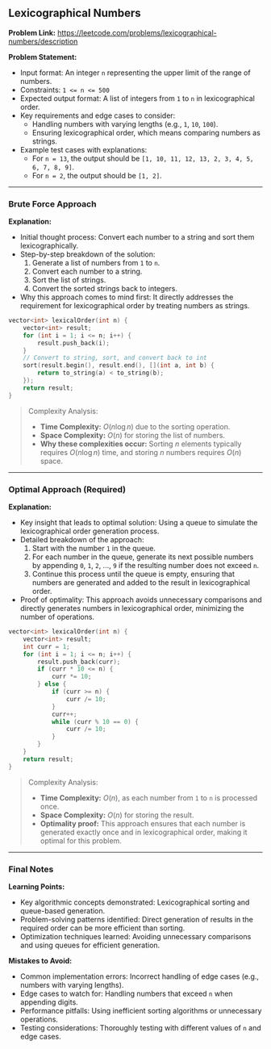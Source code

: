 ## Lexicographical Numbers

**Problem Link:** https://leetcode.com/problems/lexicographical-numbers/description

**Problem Statement:**
- Input format: An integer `n` representing the upper limit of the range of numbers.
- Constraints: `1 <= n <= 500`
- Expected output format: A list of integers from `1` to `n` in lexicographical order.
- Key requirements and edge cases to consider:
  - Handling numbers with varying lengths (e.g., `1`, `10`, `100`).
  - Ensuring lexicographical order, which means comparing numbers as strings.
- Example test cases with explanations:
  - For `n = 13`, the output should be `[1, 10, 11, 12, 13, 2, 3, 4, 5, 6, 7, 8, 9]`.
  - For `n = 2`, the output should be `[1, 2]`.

---

### Brute Force Approach

**Explanation:**
- Initial thought process: Convert each number to a string and sort them lexicographically.
- Step-by-step breakdown of the solution:
  1. Generate a list of numbers from `1` to `n`.
  2. Convert each number to a string.
  3. Sort the list of strings.
  4. Convert the sorted strings back to integers.
- Why this approach comes to mind first: It directly addresses the requirement for lexicographical order by treating numbers as strings.

```cpp
vector<int> lexicalOrder(int n) {
    vector<int> result;
    for (int i = 1; i <= n; i++) {
        result.push_back(i);
    }
    // Convert to string, sort, and convert back to int
    sort(result.begin(), result.end(), [](int a, int b) {
        return to_string(a) < to_string(b);
    });
    return result;
}
```

> Complexity Analysis:
> - **Time Complexity:** $O(n \log n)$ due to the sorting operation.
> - **Space Complexity:** $O(n)$ for storing the list of numbers.
> - **Why these complexities occur:** Sorting $n$ elements typically requires $O(n \log n)$ time, and storing $n$ numbers requires $O(n)$ space.

---

### Optimal Approach (Required)

**Explanation:**
- Key insight that leads to optimal solution: Using a queue to simulate the lexicographical order generation process.
- Detailed breakdown of the approach:
  1. Start with the number `1` in the queue.
  2. For each number in the queue, generate its next possible numbers by appending `0`, `1`, `2`, ..., `9` if the resulting number does not exceed `n`.
  3. Continue this process until the queue is empty, ensuring that numbers are generated and added to the result in lexicographical order.
- Proof of optimality: This approach avoids unnecessary comparisons and directly generates numbers in lexicographical order, minimizing the number of operations.

```cpp
vector<int> lexicalOrder(int n) {
    vector<int> result;
    int curr = 1;
    for (int i = 1; i <= n; i++) {
        result.push_back(curr);
        if (curr * 10 <= n) {
            curr *= 10;
        } else {
            if (curr >= n) {
                curr /= 10;
            }
            curr++;
            while (curr % 10 == 0) {
                curr /= 10;
            }
        }
    }
    return result;
}
```

> Complexity Analysis:
> - **Time Complexity:** $O(n)$, as each number from `1` to `n` is processed once.
> - **Space Complexity:** $O(n)$ for storing the result.
> - **Optimality proof:** This approach ensures that each number is generated exactly once and in lexicographical order, making it optimal for this problem.

---

### Final Notes

**Learning Points:**
- Key algorithmic concepts demonstrated: Lexicographical sorting and queue-based generation.
- Problem-solving patterns identified: Direct generation of results in the required order can be more efficient than sorting.
- Optimization techniques learned: Avoiding unnecessary comparisons and using queues for efficient generation.

**Mistakes to Avoid:**
- Common implementation errors: Incorrect handling of edge cases (e.g., numbers with varying lengths).
- Edge cases to watch for: Handling numbers that exceed `n` when appending digits.
- Performance pitfalls: Using inefficient sorting algorithms or unnecessary operations.
- Testing considerations: Thoroughly testing with different values of `n` and edge cases.
